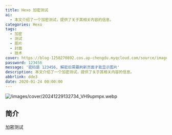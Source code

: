 ```yaml
---
title: Hexo 加密测试
ai:
  - 本文介绍了一个加密测试，提供了关于其相关内容的信息。
categories: Hexo
tags:
  - 加密
  - 测试
  - 图片
  - 封面
  - 技术
cover: https://blog-1258270892.cos.ap-chengdu.myqcloud.com/source/image/20241229132734_VH9upmpx.webp
password: 123456
message: '密码是 123456, 解密后需要刷新页面才能显示图片'
description: 本文介绍了一个加密测试，提供了关于其相关内容的信息。
abbrlink: dde3
date: 2020-01-24 00:00:00
---
```


![/images/cover/20241229132734_VH9upmpx.webp](https://blog-1258270892.cos.ap-chengdu.myqcloud.com/source/image/20241229132734_VH9upmpx.webp)

## 简介

加密测试
